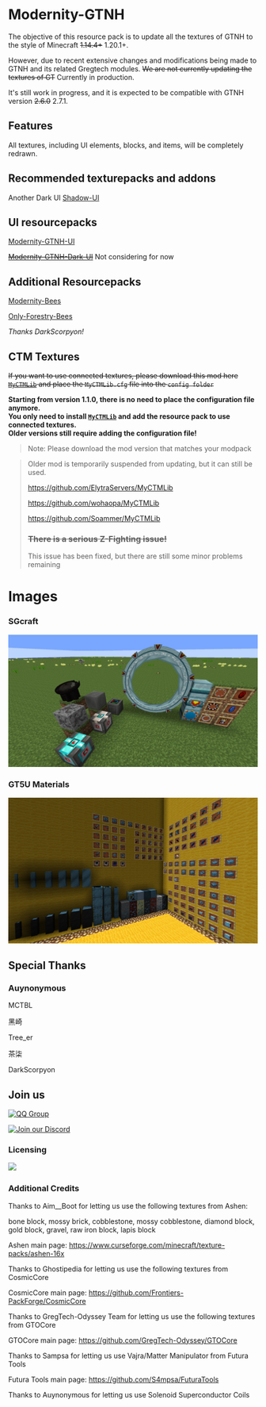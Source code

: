 # Modernity-GTNH

The objective of this resource pack is to update all the textures of GTNH to the style of Minecraft ~~1.14.4+~~ 1.20.1+.

However, due to recent extensive changes and modifications being made to GTNH and its related Gregtech modules. ~~We are not currently updating the textures of GT~~ Currently in production.

It's still work in progress, and it is expected to be compatible with GTNH version ~~2.6.0~~  2.7.1.

## Features

All textures, including UI elements, blocks, and items, will be completely redrawn.

## Recommended texturepacks and addons

Another Dark UI [Shadow-UI](https://github.com/Ranzuu/Shadow-UI)

## UI resourcepacks

[Modernity-GTNH-UI](https://github.com/ABKQPO/Modernity-GTNH-UI)

~~[Modernity-GTNH-Dark-UI](https://github.com/ABKQPO/Modernity-GTNH-Dark-UI)~~ Not considering for now

## Additional Resourcepacks

[Modernity-Bees](https://github.com/DarkScorpyon/Just-Productive-Bees-)

[Only-Forestry-Bees](https://github.com/DarkScorpyon/Just-Forestry-Bees-)

*Thanks DarkScorpyon!*

## CTM Textures

~~If you want to use connected textures, please download this mod here [`MyCTMLib`](https://github.com/ABKQPO/MyCTMLib) and place the `MyCTMLib.cfg` file into the `config folder`~~

**Starting from version 1.1.0, there is no need to place the configuration file anymore.  
You only need to install [`MyCTMLib`](https://github.com/ABKQPO/MyCTMLib) and add the resource pack to use connected textures.**  
**Older versions still require adding the configuration file!**

> Note: Please download the mod version that matches your modpack

>
>Older mod is temporarily suspended from updating, but it can still be used.
>
>https://github.com/ElytraServers/MyCTMLib
>
>https://github.com/wohaopa/MyCTMLib
>
>https://github.com/Soammer/MyCTMLib
>
> ### ~~There is a serious Z-Fighting issue!~~
>
> This issue has been fixed, but there are still some minor problems remaining


# Images


  ### SGcraft
  <img src="https://raw.githubusercontent.com/ABKQPO/Modernity-GTNH/main/Screenshots/SGcraft.png" />
  


  ### GT5U Materials
  <img src="https://raw.githubusercontent.com/ABKQPO/Modernity-GTNH/main/Screenshots/Materials.png" />

## Special Thanks

### Auynonymous

MCTBL

黑崎

Tree_er

茶柒

DarkScorpyon

## Join us

[![QQ Group](https://img.shields.io/badge/QQ-961382654-12B7F5?logo=qq&logoColor=white)](https://qm.qq.com/q/IQTB6JHkoC)

[![Join our Discord](https://img.shields.io/discord/1406476073096450128?color=5865F2&logo=discord&logoColor=white)](https://discord.gg/cZTMm6Rzvx)

### Licensing

 [![](https://img.shields.io/badge/License-CC%20BY--NC--SA%204.0-yellow.svg?style=flat-square)](https://creativecommons.org/licenses/by-nc-sa/4.0/)

### Additional Credits
Thanks to Aim__Boot for letting us use the following textures from Ashen:

bone block, mossy brick, cobblestone, mossy cobblestone, diamond block, gold block, gravel, raw iron block, lapis block

Ashen main page: https://www.curseforge.com/minecraft/texture-packs/ashen-16x


Thanks to Ghostipedia for letting us use the following textures from CosmicCore

CosmicCore main page: https://github.com/Frontiers-PackForge/CosmicCore


Thanks to GregTech-Odyssey Team for letting us use the following textures from GTOCore

GTOCore main page: https://github.com/GregTech-Odyssey/GTOCore


Thanks to Sampsa for letting us use Vajra/Matter Manipulator from Futura Tools

Futura Tools main page: https://github.com/S4mpsa/FuturaTools


Thanks to Auynonymous for letting us use Solenoid Superconductor Coils